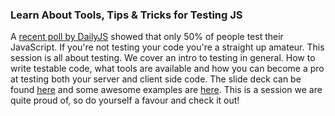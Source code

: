 ### Learn About Tools, Tips & Tricks for Testing JS

A [recent poll by DailyJS](http://dailyjs.com/2012/12/24/javascript-survey-results/) showed that only 50% of people test their JavaScript. If you're not testing your code you're a straight up amateur. This session is all about testing. We cover an intro to testing in general. How to write testable code, what tools are available and how you can become a pro at testing both your server and client side code. The slide deck can be found [here](http://yycjs.com/javascript-testing) and some awesome examples are [here](https://github.com/yycjs/javascript-testing/tree/gh-pages/examples). This is a session we are quite proud of, so do yourself a favour and check it out!
